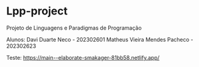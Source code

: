 # Lpp-project
Projeto de Linguagens e Paradigmas de Programação

Alunos: Davi Duarte Neco - 202302601
        Matheus Vieira Mendes Pacheco - 202302623

Teste: https://main--elaborate-smakager-81bb58.netlify.app/
